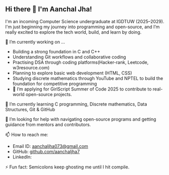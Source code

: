 ## Hi there 👋 I'm Aanchal Jha!

I'm an incoming Computer Science undergraduate at IGDTUW (2025–2029).  
I'm just beginning my journey into programming and open-source, and I’m really excited to explore the tech world, build, and learn by doing.

🔭 I’m currently working on ...
- Building a strong foundation in C and C++
- Understanding Git workflows and collaborative coding
- Practising DSA through coding platforms(Hacker-rank, Leetcode, w3resource.com)
- Planning to explore basic web development (HTML, CSS)
- Studying discrete mathematics through YouTube and NPTEL to build the foundation for competitive programming
- 🌸 I’m applying for GirlScript Summer of Code 2025 to contribute to real-world open-source projects.

🌱 I’m currently learning C programming, Discrete mathematics, Data Structures, Git & GitHub
  
👯 I’m looking for help with navigating open-source programs and getting guidance from mentors and contributors.
 
📫 How to reach me:

- Email ID: aanchaljha073@gmail.com
- GitHub: [github.com/aanchaljha7](https://github.com/aanchaljha7)
- LinkedIn: 

⚡ Fun fact: Semicolons keep ghosting me until I hit compile.
